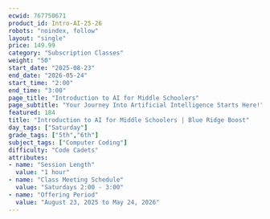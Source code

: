 ```yaml
---
ecwid: 767750671
product_id: Intro-AI-25-26
robots: "noindex, follow"
layout: "single"
price: 149.99
category: "Subscription Classes"
weight: "50"
start_date: "2025-08-23"
end_date: "2026-05-24"
start_time: "2:00"
end_time: "3:00"
page_title: "Introduction to AI for Middle Schoolers"
page_subtitle: "Your Journey Into Artificial Intelligence Starts Here!"
featured: 184
title: "Introduction to AI for Middle Schoolers | Blue Ridge Boost"
day_tags: ["Saturday"]
grade_tags: ["5th","6th"]
subject_tags: ["Computer Coding"]
difficulty: "Code Cadets"
attributes:
- name: "Session Length"
  value: "1 hour"
- name: "Class Meeting Schedule"
  value: "Saturdays 2:00 - 3:00"
- name: "Offering Period"
  value: "August 23, 2025 to May 24, 2026"
---
```

